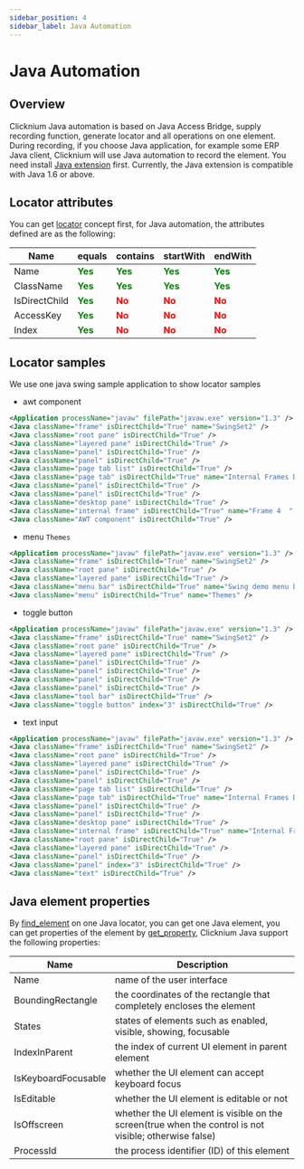 ```yaml
---
sidebar_position: 4
sidebar_label: Java Automation 
---
```

# Java Automation
## Overview

Clicknium Java automation is based on Java Access Bridge, supply recording function, generate locator and all operations on one element.   
During recording, if you choose Java application, for example some ERP Java client, Clicknium will use Java automation to record the element.
You need install [Java extension](./../tutorial/extensions/javaextension.md) first.
Currently, the Java extension is compatible with Java 1.6 or above.

## Locator attributes
You can get [locator](./locator.md#advanced-locator) concept first, for Java automation, the attributes defined are as the following:

| Name      | equals | contains |startWith |endWith |
| ----------- | ----------- |----------- |----------- |----------- |
| Name |  <font color="Green"><B>Yes</B></font>   |<font color="Green"><B>Yes</B></font>|<font color="Green"><B>Yes</B></font>|<font color="Green"><B>Yes</B></font>|
| ClassName |  <font color="Green"><B>Yes</B></font>   |<font color="Green"><B>Yes</B></font>|<font color="Green"><B>Yes</B></font>|<font color="Green"><B>Yes</B></font>|
| IsDirectChild |  <font color="Green"><B>Yes</B></font>   |<font color="Red"><B>No</B></font>|<font color="Red"><B>No</B></font>|<font color="Red"><B>No</B></font>|
| AccessKey |  <font color="Green"><B>Yes</B></font>   |<font color="Red"><B>No</B></font>|<font color="Red"><B>No</B></font>|<font color="Red"><B>No</B></font>|
| Index |  <font color="Green"><B>Yes</B></font>   |<font color="Red"><B>No</B></font>|<font color="Red"><B>No</B></font>|<font color="Red"><B>No</B></font>|

## Locator samples
We use one java swing sample application to show locator samples
-  awt component
```xml
<Application processName="javaw" filePath="javaw.exe" version="1.3" />
<Java className="frame" isDirectChild="True" name="SwingSet2" />
<Java className="root pane" isDirectChild="True" />
<Java className="layered pane" isDirectChild="True" />
<Java className="panel" isDirectChild="True" />
<Java className="panel" isDirectChild="True" />
<Java className="page tab list" isDirectChild="True" />
<Java className="page tab" isDirectChild="True" name="Internal Frames Demo" />
<Java className="panel" isDirectChild="True" />
<Java className="panel" isDirectChild="True" />
<Java className="desktop pane" isDirectChild="True" />
<Java className="internal frame" isDirectChild="True" name="Frame 4  " />
<Java className="AWT component" isDirectChild="True" />
```
- menu `Themes`
```xml
<Application processName="javaw" filePath="javaw.exe" version="1.3" />
<Java className="frame" isDirectChild="True" name="SwingSet2" />
<Java className="root pane" isDirectChild="True" />
<Java className="layered pane" isDirectChild="True" />
<Java className="menu bar" isDirectChild="True" name="Swing demo menu bar" />
<Java className="menu" isDirectChild="True" name="Themes" />
```
- toggle button
```xml
<Application processName="javaw" filePath="javaw.exe" version="1.3" />
<Java className="frame" isDirectChild="True" name="SwingSet2" />
<Java className="root pane" isDirectChild="True" />
<Java className="layered pane" isDirectChild="True" />
<Java className="panel" isDirectChild="True" />
<Java className="panel" isDirectChild="True" />
<Java className="panel" isDirectChild="True" />
<Java className="panel" isDirectChild="True" />
<Java className="tool bar" isDirectChild="True" />
<Java className="toggle button" index="3" isDirectChild="True" />
```
- text input
```xml
<Application processName="javaw" filePath="javaw.exe" version="1.3" />
<Java className="frame" isDirectChild="True" name="SwingSet2" />
<Java className="root pane" isDirectChild="True" />
<Java className="layered pane" isDirectChild="True" />
<Java className="panel" isDirectChild="True" />
<Java className="panel" isDirectChild="True" />
<Java className="page tab list" isDirectChild="True" />
<Java className="page tab" isDirectChild="True" name="Internal Frames Demo" />
<Java className="panel" isDirectChild="True" />
<Java className="panel" isDirectChild="True" />
<Java className="desktop pane" isDirectChild="True" />
<Java className="internal frame" isDirectChild="True" name="Internal Frame Generator" />
<Java className="root pane" isDirectChild="True" />
<Java className="layered pane" isDirectChild="True" />
<Java className="panel" isDirectChild="True" />
<Java className="panel" index="3" isDirectChild="True" />
<Java className="text" isDirectChild="True" />
```

## Java element properties
By [find_element](./../references/python/globalfunctions/find_element.md) on one Java locator, you can get one Java element, you can get properties of the element by [get_property](./../references/python/uielement/get_property.md), Clicknium Java support the following properties:

| Name      | Description |
| ----------- | ----------- |
| Name      |name of the user interface |
| BoundingRectangle   |the coordinates of the rectangle that completely encloses the element|
| States    |  states of elements such as enabled, visible, showing, focusable       |
| IndexInParent   | the index of current UI element in parent element |
| IsKeyboardFocusable   |  whether the UI element can accept keyboard focus |
| IsEditable   |  whether the UI element is editable or not |
| IsOffscreen   | whether the UI element is visible on the screen(true when the control is not visible; otherwise false)|
| ProcessId   |the process identifier (ID) of this element|
